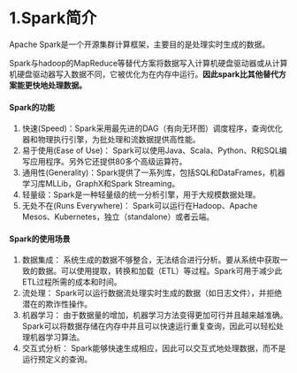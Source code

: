 # 1.Spark简介

Apache Spark是一个开源集群计算框架，主要目的是处理实时生成的数据。

Spark与hadoop的MapReduce等替代方案将数据写入计算机硬盘驱动器或从计算机硬盘驱动器写入数据不同，它被优化为在内存中运行。**因此spark比其他替代方案能更快地处理数据。**

#### Spark的功能

1. 快速(Speed)：Spark采用最先进的DAG（有向无环图）调度程序，查询优化器和物理执行引擎，为批处理和流数据提供高性能。
2. 易于使用(Ease of Use)： Spark可以使用Java、Scala、Python、R和SQL编写应用程序。另外它还提供80多个高级运算符。
3. 通用性(Generality)：Spark提供了一系列库，包括SQL和DataFrames，机器学习库MLLib，GraphX和Spark Streaming。
4. 轻量级：Spark是一种轻量级的统一分析引擎，用于大规模数据处理。
5. 无处不在(Runs Everywhere)： Spark可以运行在Hadoop、Apache Mesos、Kubernetes，独立（standalone）或者云端。

#### Spark的使用场景

1. 数据集成： 系统生成的数据不够整合，无法结合进行分析。要从系统中获取一致的数据。可以使用提取，转换和加载（ETL）等过程。Spark可用于减少此ETL过程所需的成本和时间。
2. 流处理： Spark可以运行数据流处理实时生成的数据（如日志文件），并拒绝潜在的欺诈性操作。
3. 机器学习： 由于数据量的增加，机器学习方法变得更加可行并且越来越准确。Spark可以将数据存储在内存中并且可以快速运行重复查询，因此可以轻松处理机器学习算法。
4. 交互式分析： Spark能够快速生成相应，因此可以交互式地处理数据，而不是运行预定义的查询。